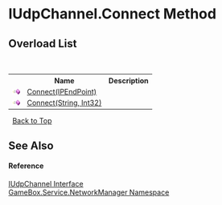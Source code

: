 # IUdpChannel.Connect Method 
 


## Overload List
&nbsp;<table><tr><th></th><th>Name</th><th>Description</th></tr><tr><td>![Public method](media/pubmethod.gif "Public method")</td><td><a href="c37ec44d-5355-2d60-4f85-c1c116009ccb">Connect(IPEndPoint)</a></td><td></td></tr><tr><td>![Public method](media/pubmethod.gif "Public method")</td><td><a href="410c6684-9ab5-e8fa-0525-9e91c269282c">Connect(String, Int32)</a></td><td></td></tr></table>&nbsp;
<a href="#iudpchannel.connect-method">Back to Top</a>

## See Also


#### Reference
<a href="9e67c5cc-56dd-2908-d8a4-ac41a7b2ba22">IUdpChannel Interface</a><br /><a href="e92cd5f6-6868-30a4-62ef-776833ad32a3">GameBox.Service.NetworkManager Namespace</a><br />